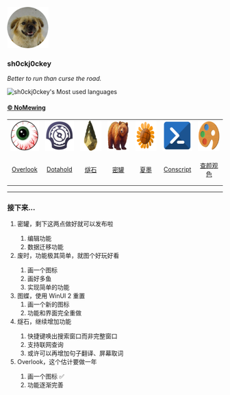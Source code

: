 <div>
<img src="Assets/me.png" height=96 alt="我的照片" title="我的照片">
</div>

### sh0ckj0ckey

<i>Better to run than curse the road.</i>

<div align="left">

![sh0ckj0ckey's Most used languages](https://github-readme-stats.vercel.app/api/top-langs/?username=sh0ckj0ckey&layout=compact&hide_border=true&langs_count=6&theme=solarized-dark)

</div>

#### [© NoMewing](https://apps.microsoft.com/search/publisher?name=No+Mewing)
<table>

<tr>
<td>
<img src="Assets/overlook.png" height=72>
</td>
<td>
<img src="Assets/dotahold.png" height=72>
</td>
<td>
<img src="Assets/flint.png" height=72>
</td>
<td>
<img src="Assets/honeypot.png" height=72>
</td>
<td>
<img src="Assets/summer.png" height=72>
</td>
<td>
<img src="Assets/conscript.png" height=72>
</td>
<td>
<img src="Assets/rainbow.png" height=72>
</td>
</tr>
<tr>
<td align="center">

[Overlook](https://github.com/sh0ckj0ckey/Overlook)

</td>
<td align="center">

[Dotahold](https://github.com/sh0ckj0ckey/Dotahold)

</td>
<td align="center">

[燧石](https://github.com/sh0ckj0ckey/Flint)

</td>
<td align="center">

[密罐](https://github.com/sh0ckj0ckey/Honeypot)

</td>
<td align="center">

[夏墨](https://github.com/sh0ckj0ckey/Summer)

</td>
<td align="center">

[Conscript](https://github.com/sh0ckj0ckey/Conscript)

</td>
<td align="center">

[查颜观色](https://github.com/sh0ckj0ckey/Colors.Rainbow)

</td>
</tr>
</table>

---

<h3>接下来...</h3>
<ol>
<li>密罐，剩下这两点做好就可以发布啦</li>
<ol>
<li>编辑功能</li>
<li>数据迁移功能</li>
</ol>
<li>废时，功能极其简单，就图个好玩好看</li>
<ol>
<li>画一个图标</li>
<li>画好多鱼</li>
<li>实现简单的功能</li>
</ol>
<li>图蝶，使用 WinUI 2 重置
<ol>
<li>画一个新的图标</li>
<li>功能和界面完全重做</li>
</ol>
</li>
<li>燧石，继续增加功能</li>
<ol>
<li>快捷键唤出搜索窗口而非完整窗口</li>
<li>支持联网查询</li>
<li>或许可以再增加句子翻译、屏幕取词</li>
</ol>
<li>Overlook，这个估计要做一年</li>
<ol>
<li>画一个图标 ✅</li>
<li>功能逐渐完善</li>
</ol>
</ol>
